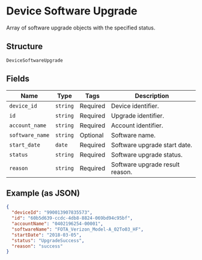 
# Device Software Upgrade

Array of software upgrade objects with the specified status.

## Structure

`DeviceSoftwareUpgrade`

## Fields

| Name | Type | Tags | Description |
|  --- | --- | --- | --- |
| `device_id` | `string` | Required | Device identifier. |
| `id` | `string` | Required | Upgrade identifier. |
| `account_name` | `string` | Required | Account identifier. |
| `software_name` | `string` | Optional | Software name. |
| `start_date` | `date` | Required | Software upgrade start date. |
| `status` | `string` | Required | Software upgrade status. |
| `reason` | `string` | Required | Software upgrade result reason. |

## Example (as JSON)

```json
{
  "deviceId": "990013907835573",
  "id": "60b5d639-ccdc-4db8-8824-069bd94c95bf",
  "accountName": "0402196254-00001",
  "softwareName": "FOTA_Verizon_Model-A_02To03_HF",
  "startDate": "2018-03-05",
  "status": "UpgradeSuccess",
  "reason": "success"
}
```

